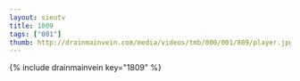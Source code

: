 ```yaml
--- 
layout: sieutv
title: 1809
tags: ["001"]
thumb: http://drainmainvein.com/media/videos/tmb/000/001/809/player.jpg
---
```

{% include drainmainvein key="1809" %} 

